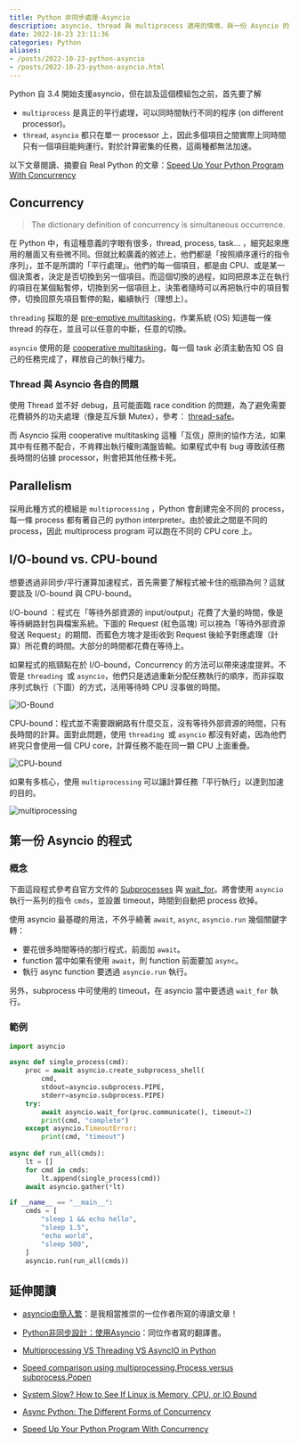 ```yaml
---
title: Python 非同步處理-Asyncio
description: asyncio, thread 與 multiprocess 適用的情境，與一份 Asyncio 的入門程式範例。
date: 2022-10-23 23:11:36
categories: Python
aliases:
- /posts/2022-10-23-python-asyncio
- /posts/2022-10-23-python-asyncio.html
---
```


Python 自 3.4 開始支援asyncio，但在談及這個模組包之前，首先要了解

- `multiprocess` 是真正的平行處理，可以同時間執行不同的程序 (on different processor)。
- `thread`, `asyncio` 都只在單一 processor 上，因此多個項目之間實際上同時間只有一個項目能夠運行。對於計算密集的任務，這兩種都無法加速。

以下文章閱讀、摘要自 Real Python 的文章：[Speed Up Your Python Program With Concurrency](https://realpython.com/python-concurrency/#what-is-concurrency)

## Concurrency

> The dictionary definition of concurrency is simultaneous occurrence.

在 Python 中，有這種意義的字眼有很多，thread, process, task... ，細究起來應用的層面又有些微不同。但就比較廣義的敘述上，他們都是「按照順序運行的指令序列」，並不是所謂的「平行處理」。他們的每一個項目，都是由 CPU、或是某一個決策者，決定是否切換到另一個項目。而這個切換的過程，如同把原本正在執行的項目在某個點暫停，切換到另一個項目上，決策者隨時可以再把執行中的項目暫停，切換回原先項目暫停的點，繼續執行（理想上）。

`threading` 採取的是 [pre-emptive multitasking](https://en.wikipedia.org/wiki/Preemption_(computing)#Preemptive_multitasking)，作業系統 (OS) 知道每一條 thread 的存在，並且可以任意的中斷，任意的切換。

`asyncio` 使用的是 [cooperative multitasking](https://en.wikipedia.org/wiki/Cooperative_multitasking)，每一個 task 必須主動告知 OS 自己的任務完成了，釋放自己的執行權力。

### Thread 與 Asyncio 各自的問題

使用 Thread 並不好 debug，且可能面臨 race condition 的問題，為了避免需要花費額外的功夫處理（像是互斥鎖 Mutex），參考： [thread-safe](https://zh.wikipedia.org/zh-tw/%E7%BA%BF%E7%A8%8B%E5%AE%89%E5%85%A8)。

而 Asyncio 採用 cooperative multitasking 這種「互信」原則的協作方法，如果其中有任務不配合，不肯釋出執行權則滿盤皆輸。如果程式中有 bug 導致該任務長時間的佔據 processor，則會把其他任務卡死。

## Parallelism

採用此種方式的模組是 `multiprocessing` ，Python 會創建完全不同的 process，每一條  process 都有著自己的 python interpreter。由於彼此之間是不同的 process，因此 multiprocess program 可以跑在不同的 CPU core 上。

## I/O-bound vs. CPU-bound

想要透過非同步/平行運算加速程式，首先需要了解程式被卡住的瓶頸為何？這就要談及 I/O-bound 與 CPU-bound。

I/O-bound ：程式在「等待外部資源的 input/output」花費了大量的時間，像是等待網路封包與檔案系統。下圖的 Request (紅色區塊) 可以視為「等待外部資源發送 Request」的期間、而藍色方塊才是街收到 Request 後給予對應處理（計算）所花費的時間。大部分的時間都花費在等待上。

如果程式的瓶頸點在於 I/O-bound，Concurrency 的方法可以帶來速度提昇。不管是 `threading `或 `asyncio`，他們只是透過重新分配任務執行的順序，而非採取序列式執行（下圖）的方式，活用等待時 CPU 沒事做的時間。

![IO-Bound](https://files.realpython.com/media/IOBound.4810a888b457.png)



CPU-bound：程式並不需要跟網路有什麼交互，沒有等待外部資源的時間，只有長時間的計算。面對此問題，使用  `threading `或 `asyncio` 都沒有好處，因為他們終究只會使用一個 CPU core，計算任務不能在同一顆 CPU 上面重疊。

![CPU-bound](https://files.realpython.com/media/CPUBound.d2d32cb2626c.png)

如果有多核心，使用 `multiprocessing` 可以讓計算任務「平行執行」以達到加速的目的。

![multiprocessing](https://files.realpython.com/media/CPUMP.69c1a7fad9c4.png)



## 第一份 Asyncio 的程式

### 概念

下面這段程式參考自官方文件的 [Subprocesses](https://docs.python.org/zh-tw/3/library/asyncio-subprocess.html?highlight=create_subprocess_shell#asyncio.create_subprocess_shell) 與 [wait_for](https://docs.python.org/zh-tw/3/library/asyncio-task.html?highlight=wait_for#timeouts)。將會使用 `asyncio` 執行一系列的指令 `cmds`，並設置 timeout，時間到自動把 process 砍掉。

使用 asyncio 最基礎的用法，不外乎繞著 `await`, `async`, `asyncio.run` 幾個關鍵字轉：

- 要花很多時間等待的那行程式，前面加 `await`。
- function 當中如果有使用 `await`，則 function 前面要加 `async`。
- 執行 async function 要透過 `asyncio.run` 執行。

另外，subprocess 中可使用的 timeout，在 asyncio 當中要透過 `wait_for` 執行。

### 範例

```python
import asyncio

async def single_process(cmd):
    proc = await asyncio.create_subprocess_shell(
        cmd,
        stdout=asyncio.subprocess.PIPE,
        stderr=asyncio.subprocess.PIPE)
    try:
        await asyncio.wait_for(proc.communicate(), timeout=2)
        print(cmd, "complete")
    except asyncio.TimeoutError:
        print(cmd, "timeout")
        
async def run_all(cmds):
    lt = []
    for cmd in cmds:
        lt.append(single_process(cmd))
    await asyncio.gather(*lt)

if __name__ == "__main__":
    cmds = [
        "sleep 1 && echo hello",
        "sleep 1.5",
        "echo world",
        "sleep 500",        
    ]
    asyncio.run(run_all(cmds))
```

## 延伸閱讀

- [asyncio由簡入繁](https://www.ithome.com.tw/voice/138875)：是我相當推崇的一位作者所寫的導讀文章！
- [Python非同步設計：使用Asyncio](https://www.books.com.tw/products/0010867281?sloc=main)：同位作者寫的翻譯書。

- [Multiprocessing VS Threading VS AsyncIO in Python](https://leimao.github.io/blog/Python-Concurrency-High-Level/)
- [Speed comparison using multiprocessing.Process versus subprocess.Popen](https://stackoverflow.com/questions/47689297/speed-comparison-using-multiprocessing-process-versus-subprocess-popen)
- [System Slow? How to See If Linux is Memory, CPU, or IO Bound](https://www.howtogeek.com/devops/is-your-linux-system-memory-cpu-or-io-bound/)
- [Async Python: The Different Forms of Concurrency](http://masnun.rocks/2016/10/06/async-python-the-different-forms-of-concurrency/)
- [Speed Up Your Python Program With Concurrency](https://realpython.com/python-concurrency/)



